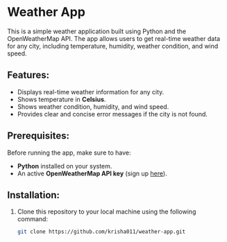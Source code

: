 # Weather App

This is a simple weather application built using Python and the OpenWeatherMap API. The app allows users to get real-time weather data for any city, including temperature, humidity, weather condition, and wind speed.

## Features:
- Displays real-time weather information for any city.
- Shows temperature in **Celsius**.
- Shows weather condition, humidity, and wind speed.
- Provides clear and concise error messages if the city is not found.

## Prerequisites:
Before running the app, make sure to have:
- **Python** installed on your system.
- An active **OpenWeatherMap API key** (sign up [here](https://openweathermap.org/api)).

## Installation:
1. Clone this repository to your local machine using the following command:
   ```bash
   git clone https://github.com/krisha011/weather-app.git
  
